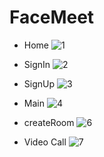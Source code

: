 # FaceMeet 

- Home
  ![1](https://github.com/TRECN/FaceMeet-Native/assets/78320320/c3c7a5e4-171f-4c05-8e6d-04692550746a)

- SignIn
  ![2](https://github.com/TRECN/FaceMeet-Native/assets/78320320/91e23fce-6356-4fa9-8ce2-1670cbb19b0c)

- SignUp
  ![3](https://github.com/TRECN/FaceMeet-Native/assets/78320320/579ab063-eec9-41de-bd7d-a0231e1400ec)

- Main
  ![4](https://github.com/TRECN/FaceMeet-Native/assets/78320320/26353bb0-ddaa-48b1-9797-7799f2867604)

- createRoom
  ![6](https://github.com/TRECN/FaceMeet-Native/assets/78320320/4594b442-5abb-461b-902b-1847b7317992)

- Video Call
  ![7](https://github.com/TRECN/FaceMeet-Native/assets/78320320/fceecb95-bb03-46e5-b922-bcea1167e1b4)
